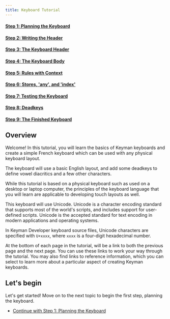 ```yaml
---
title: Keyboard Tutorial
---
```


#### [Step 1: Planning the Keyboard](step-1)
#### [Step 2: Writing the Header](step-2)
#### [Step 3: The Keyboard Header](step-3)

#### [Step 4: The Keyboard Body](step-4)

#### [Step 5: Rules with Context](step-5)

#### [Step 6: Stores, 'any', and 'index'](step-6)

#### [Step 7: Testing the Keyboard](step-7)

#### [Step 8: Deadkeys](step-8)

#### [Step 9: The Finished Keyboard](step-9)

## Overview

Welcome! In this tutorial, you will learn the basics of Keyman keyboards
and create a simple French keyboard which can be used with any physical
keyboard layout.

The keyboard will use a basic English layout, and add some deadkeys to
define vowel diacritics and a few other characters.

While this tutorial is based on a physical keyboard such as used on a
desktop or laptop computer, the principles of the keyboard language that
you will learn are applicable to developing touch layouts as well.

This keyboard will use Unicode. Unicode is a character encoding standard
that supports most of the world's scripts, and includes support for
user-defined scripts. Unicode is the accepted standard for text encoding
in modern applications and operating systems.

In Keyman Developer keyboard source files, Unicode characters are
specified with `U+xxxx`, where `xxxx` is a four-digit hexadecimal
number.

At the bottom of each page in the tutorial, will be a link to both the
previous page and the next page. You can use these links to work your
way through the tutorial. You may also find links to reference
information, which you can select to learn more about a particular
aspect of creating Keyman keyboards.

## Let's begin

Let's get started! Move on to the next topic to begin the first step,
planning the keyboard.

-   [Continue with Step 1: Planning the Keyboard](step-1)
